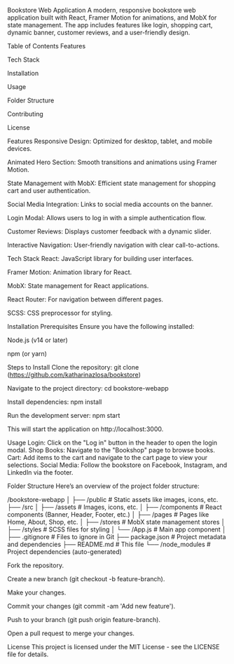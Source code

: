 Bookstore Web Application
A modern, responsive bookstore web application built with React, Framer Motion for animations, and MobX for state management. The app includes features like login, shopping cart, dynamic banner, customer reviews, and a user-friendly design.

Table of Contents
Features

Tech Stack

Installation

Usage

Folder Structure

Contributing

License

Features
Responsive Design: Optimized for desktop, tablet, and mobile devices.

Animated Hero Section: Smooth transitions and animations using Framer Motion.

State Management with MobX: Efficient state management for shopping cart and user authentication.

Social Media Integration: Links to social media accounts on the banner.

Login Modal: Allows users to log in with a simple authentication flow.

Customer Reviews: Displays customer feedback with a dynamic slider.

Interactive Navigation: User-friendly navigation with clear call-to-actions.

Tech Stack
React: JavaScript library for building user interfaces.

Framer Motion: Animation library for React.

MobX: State management for React applications.

React Router: For navigation between different pages.

SCSS: CSS preprocessor for styling.

Installation
Prerequisites
Ensure you have the following installed:

Node.js (v14 or later)

npm (or yarn)

Steps to Install
Clone the repository:
git clone (https://github.com/katharinazlosa/bookstore)

Navigate to the project directory:
cd bookstore-webapp

Install dependencies:
npm install

Run the development server:
npm start

This will start the application on http://localhost:3000.

Usage
Login: Click on the "Log in" button in the header to open the login modal.
Shop Books: Navigate to the "Bookshop" page to browse books.
Cart: Add items to the cart and navigate to the cart page to view your selections.
Social Media: Follow the bookstore on Facebook, Instagram, and LinkedIn via the footer.

Folder Structure
Here’s an overview of the project folder structure:

/bookstore-webapp
│
├── /public               # Static assets like images, icons, etc.
├── /src
│   ├── /assets           # Images, icons, etc.
│   ├── /components       # React components (Banner, Header, Footer, etc.)
│   ├── /pages            # Pages like Home, About, Shop, etc.
│   ├── /stores           # MobX state management stores
│   ├── /styles           # SCSS files for styling
│   └── /App.js           # Main app component
│
├── .gitignore            # Files to ignore in Git
├── package.json          # Project metadata and dependencies
├── README.md             # This file
└── /node_modules         # Project dependencies (auto-generated)


Fork the repository.

Create a new branch (git checkout -b feature-branch).

Make your changes.

Commit your changes (git commit -am 'Add new feature').

Push to your branch (git push origin feature-branch).

Open a pull request to merge your changes.

License
This project is licensed under the MIT License - see the LICENSE file for details.
